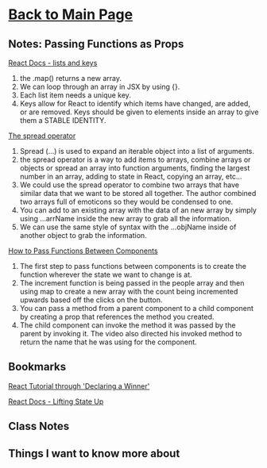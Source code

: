 # [Back to Main Page](https://reecerenninger.github.io/reading-notes/)

## Notes: Passing Functions as Props

[React Docs - lists and keys](https://reactjs.org/docs/lists-and-keys.html)

1. the .map() returns a new array.
2. We can loop through an array in JSX by using {}.
3. Each list item needs a unique key.
4. Keys allow for React to identify which items have changed, are added, or are removed. Keys should be given to elements inside an array to give them a STABLE IDENTITY.

[The spread operator](https://medium.com/coding-at-dawn/how-to-use-the-spread-operator-in-javascript-b9e4a8b06fab)

1. Spread (...) is used to expand an iterable object into a list of arguments.
2. the spread operator is a way to add items to arrays, combine arrays or objects or spread an array into function arguments, finding the largest number in an array, adding to state in React, copying an array, etc...
3. We could use the spread operator to combine two arrays that have similar data that we want to be stored all together.  The author combined two arrays full of emoticons so they would be condensed to one.
4. You can add to an existing array with the data of an new array by simply using ...arrName inside the new array to grab all the information.
5. We can use the same style of syntax with the ...objName inside of another object to grab the information.

[How to Pass Functions Between Components](https://www.youtube.com/watch?v=c05OL7XbwXU)

1. The first step to pass functions between components is to create the function wherever the state we want to change is at.
2. The increment function is being passed in the people array and then using map to create a new array with the count being incremented upwards based off the clicks on the button.
3. You can pass a method from a parent component to a child component by creating a prop that references the method you created.
4. The child component can invoke the method it was passed by the parent by invoking it. The video also directed his invoked method to return the name that he was using for the component.

## Bookmarks

[React Tutorial through 'Declaring a Winner'](https://reactjs.org/tutorial/tutorial.html)

[React Docs - Lifting State Up](https://reactjs.org/docs/lifting-state-up.html)

## Class Notes

## Things I want to know more about
